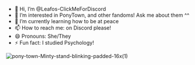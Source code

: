 - 👋 Hi, I’m @Leafos-ClickMeForDiscord
- 👀 I’m interested in PonyTown, and other fandoms! Ask me about them ^^
- 🌱 I’m currently learning how to be at peace
- 📫 How to reach me: on Discord please!
- 😄 Pronouns: She/They
- ⚡ Fun fact: I studied Psychology!

![pony-town-Minty-stand-blinking-padded-16x(1)](https://github.com/user-attachments/assets/a489acff-6039-4d2d-91b5-7a44f9f4352e)

<!---
Leafos-ClickMeForDiscord/Leafos-ClickMeForDiscord is a ✨ special ✨ repository because its `README.md` (this file) appears on your GitHub profile.
You can click the Preview link to take a look at your changes.
--->
